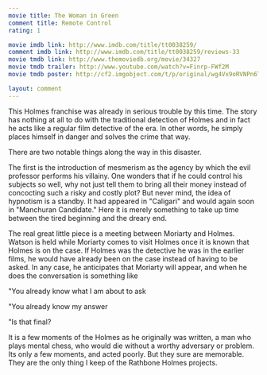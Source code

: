 ```yaml
---
movie title: The Woman in Green
comment title: Remote Control
rating: 1

movie imdb link: http://www.imdb.com/title/tt0038259/
comment imdb link: http://www.imdb.com/title/tt0038259/reviews-33
movie tmdb link: http://www.themoviedb.org/movie/34327
movie tmdb trailer: http://www.youtube.com/watch?v=Finrp-FWf2M
movie tmdb poster: http://cf2.imgobject.com/t/p/original/wg4Vx9oRVNPn6TUrmvyrBgjJYje.jpg

layout: comment
---
```


This Holmes franchise was already in serious trouble by this time. The story has nothing at all to do with the traditional detection of Holmes and in fact he acts like a regular film detective of the era. In other words, he simply places himself in danger and solves the crime that way.

There are two notable things along the way in this disaster.

The first is the introduction of mesmerism as the agency by which the evil professor performs his villainy. One wonders that if he could control his subjects so well, why not just tell them to bring all their money instead of concocting such a risky and costly plot? But never mind, the idea of hypnotism is a standby. It had appeared in "Caligari" and would again soon in "Manchuran Candidate." Here it is merely something to take up time between the tired beginning and the dreary end.

The real great little piece is a meeting between Moriarty and Holmes. Watson is held while Moriarty comes to visit Holmes once it is known that Holmes is on the case. If Holmes was the detective he was in the earlier films, he would have already been on the case instead of having to be asked. In any case, he anticipates that Moriarty will appear, and when he does the conversation is something like 

"You already know what I am about to ask

"You already know my answer

"Is that final?

It is a few moments of the Holmes as he originally was written, a man who plays mental chess, who would die without a worthy adversary or problem. Its only a few moments, and acted poorly. But they sure are memorable. They are the only thing I keep of the Rathbone Holmes projects.